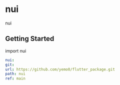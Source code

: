 # nui

nui

## Getting Started

import nui

```yaml
nui:
git:
url: https://github.com/yemo0/flutter_package.git
path: nui
ref: main
```
